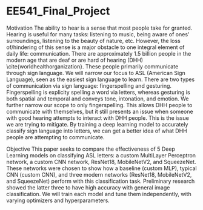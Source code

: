 # EE541_Final_Project

Motivation
The ability to hear is a sense that most people take for granted. Hearing is useful for many tasks: listening to music, being aware of ones' surroundings, listening to the beauty of nature, etc. However, the loss of/hindering of this sense is a major obstacle to one integral element of daily life: communication. There are approximately 1.5 billion people in the modern age that are deaf or are hard of hearing (DHH) \cite{worldhealthorganization}. These people primarily communicate through sign language. We will narrow our focus to ASL (American Sign Language), seen as the easiest sign language to learn. There are two types of communication via sign language: fingerspelling and gesturing. Fingerspelling is explicity spelling a word via letters, whereas gesturing is both spatial and temporal and conveys tone, intonation, and emotion. We further narrow our scope to only fingerspelling. This allows DHH people to communicate with themselves, but it still presents an issue when someone with good hearing attempts to interact with DHH people. This is the issue we are trying to mitigate. By training a deep learning model to accurately classify sign language into letters, we can get a better idea of what DHH people are attempting to communicate.  


Objective
This paper seeks to compare the effectiveness of 5 Deep Learning models on classifying ASL letters: a custom MultiLayer Perceptron network, a custom CNN network, ResNet18, MobileNetV2, and SqueezeNet. These networks were chosen to show how a baseline (custom MLP), typical CNN (custom CNN), and three modern networks (ResNet18, MobileNetV2, and SqueezeNet) perform with this classification task. Preliminary research showed the latter three to have high accuracy with general image classification. We will train each model and tune them independently, with varying optimizers and hyperparameters.
